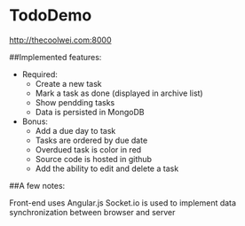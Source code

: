 TodoDemo
========

http://thecoolwei.com:8000

##Implemented features:

* Required:
  * Create a new task
  * Mark a task as done (displayed in archive list)
  * Show pendding tasks
  * Data is persisted in MongoDB
* Bonus:
  * Add a due day to task
  * Tasks are ordered by due date
  * Overdued task is color in red
  * Source code is hosted in github
  * Add the ability to edit and delete a task

##A few notes:

Front-end uses Angular.js
Socket.io is used to implement data synchronization between browser and server